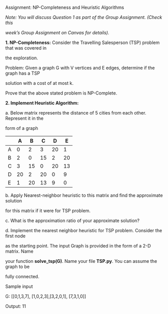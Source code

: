 ﻿<a name="br1"></a> 

Assignment: NP-Completeness and Heuristic Algorithms

*Note: You will discuss Question 1 as part of the Group Assignment. (Check this*

*week’s Group Assignment on Canvas for details).*

**1. NP-Completeness:** Consider the Travelling Salesperson (TSP) problem that was covered in

the exploration.

Problem: Given a graph G with V vertices and E edges, determine if the graph has a TSP

solution with a cost of at most k.

Prove that the above stated problem is NP-Complete.

**2. Implement Heuristic Algorithm:**

a. Below matrix represents the distance of 5 cities from each other. Represent it in the

form of a graph

|   | A  | B  | C  | D  | E  |
|---|----|----|----|----|----|
| A | 0  | 2  | 3  | 20 | 1  |
| B | 2  | 0  | 15 | 2  | 20 |
| C | 3  | 15 | 0  | 20 | 13 |
| D | 20 | 2  | 20 | 0  | 9  |
| E | 1  | 20 | 13 | 9  | 0  |

b. Apply Nearest-neighbor heuristic to this matrix and find the approximate solution

for this matrix if it were for TSP problem.

c. What is the approximation ratio of your approximate solution?

d. Implement the nearest neighbor heuristic for TSP problem. Consider the first node

as the starting point. The input Graph is provided in the form of a 2-D matrix. Name

your function **solve\_tsp(G)**. Name your file **TSP.py**. You can assume the graph to be

fully connected.

Sample input

G: [[0,1,3,7], [1,0,2,3],[3,2,0,1], [7,3,1,0]]

Output: 11

